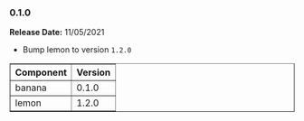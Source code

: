 ### <a id='0.1.0'></a> 0.1.0

**Release Date:** 11/05/2021

* Bump lemon to version `1.2.0`

<table border="1" class="nice">
  <thead>
  <tr>
    <th>Component</th>
    <th>Version</th>
  </tr>
  </thead>
  <tbody>
    <tr><td>banana</td><td>0.1.0</td></tr>
    <tr><td>lemon</td><td>1.2.0</td></tr>
  </tbody>
</table>
